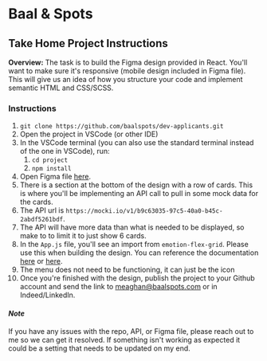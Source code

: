 # Baal & Spots

## Take Home Project Instructions

**Overview:**
The task is to build the Figma design provided in React. You'll want to make sure it's responsive (mobile design included in Figma file). This will give us an idea of how you structure your code and implement semantic HTML and CSS/SCSS.

### Instructions

1. `git clone https://github.com/baalspots/dev-applicants.git`
2. Open the project in VSCode (or other IDE)
3. In the VSCode terminal (you can also use the standard terminal instead of the one in VSCode), run:
   1. `cd project`
   2. `npm install`
4. Open Figma file [here](https://www.figma.com/file/gfE3cQUMM2XeZsRQwOFMIX/Landing-page?node-id=0%3A139).
5. There is a section at the bottom of the design with a row of cards. This is where you'll be implementing an API call to pull in some mock data for the cards.
6. The API url is `https://mocki.io/v1/b9c63035-97c5-40a0-b45c-2abdf5261bdf`.
7. The API will have more data than what is needed to be displayed, so make to to limit it to just show 6 cards.
8. In the `App.js` file, you'll see an import from `emotion-flex-grid`. Please use this when building the design. You can reference the documentation [here](https://github.com/rann91/emotion-flex-grid) or [here](https://rann91.github.io/emotion-flex-grid/).
9. The menu does not need to be functioning, it can just be the icon
10. Once you're finished with the design, publish the project to your Github account and send the link to [meaghan@baalspots.com](mailto:meaghan@baalspots.com) or in Indeed/LinkedIn.

#### _Note_

If you have any issues with the repo, API, or Figma file, please reach out to me so we can get it resolved. If something isn't working as expected it could be a setting that needs to be updated on my end.
